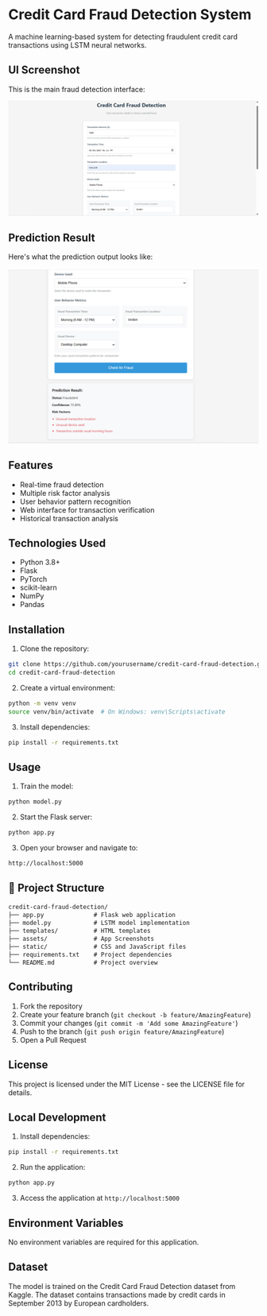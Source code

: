 # Credit Card Fraud Detection System

A machine learning-based system for detecting fraudulent credit card transactions using LSTM neural networks.

##  UI Screenshot

This is the main fraud detection interface:

![Fraud UI](assets/fraud-ui1.png)



##  Prediction Result

Here's what the prediction output looks like:

![Prediction Output](assets/fraud-ui2.png)



## Features

- Real-time fraud detection
- Multiple risk factor analysis
- User behavior pattern recognition
- Web interface for transaction verification
- Historical transaction analysis

## Technologies Used

- Python 3.8+
- Flask
- PyTorch
- scikit-learn
- NumPy
- Pandas

## Installation

1. Clone the repository:
```bash
git clone https://github.com/yourusername/credit-card-fraud-detection.git
cd credit-card-fraud-detection
```

2. Create a virtual environment:
```bash
python -m venv venv
source venv/bin/activate  # On Windows: venv\Scripts\activate
```

3. Install dependencies:
```bash
pip install -r requirements.txt
```

## Usage

1. Train the model:
```bash
python model.py
```

2. Start the Flask server:
```bash
python app.py
```

3. Open your browser and navigate to:
```
http://localhost:5000
```

## 📁 Project Structure

```text
credit-card-fraud-detection/
├── app.py              # Flask web application
├── model.py            # LSTM model implementation
├── templates/          # HTML templates
├── assets/             # App Screenshots
├── static/             # CSS and JavaScript files
├── requirements.txt    # Project dependencies
└── README.md           # Project overview

```

## Contributing

1. Fork the repository
2. Create your feature branch (`git checkout -b feature/AmazingFeature`)
3. Commit your changes (`git commit -m 'Add some AmazingFeature'`)
4. Push to the branch (`git push origin feature/AmazingFeature`)
5. Open a Pull Request

## License

This project is licensed under the MIT License - see the LICENSE file for details.

## Local Development
1. Install dependencies:
```bash
pip install -r requirements.txt
```

2. Run the application:
```bash
python app.py
```

3. Access the application at `http://localhost:5000`


## Environment Variables
No environment variables are required for this application.

## Dataset

The model is trained on the Credit Card Fraud Detection dataset from Kaggle. The dataset contains transactions made by credit cards in September 2013 by European cardholders.
